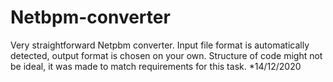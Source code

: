 # Netbpm-converter
Very straightforward Netpbm converter.
Input file format is automatically detected, output format is chosen on your own.
Structure of code might not be ideal, it was made to match requirements for this task.
*14/12/2020
